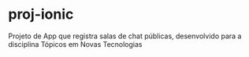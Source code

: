 # proj-ionic
Projeto de App que registra salas de chat públicas, desenvolvido para a disciplina Tópicos em Novas Tecnologias

